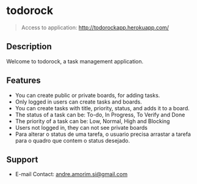 # todorock

> Access to application: http://todorockapp.herokuapp.com/

## Description
Welcome to todorock, a task management application.

## Features
* You can create public or private boards, for adding tasks.
* Only logged in users can create tasks and boards.
* You can create tasks with title, priority, status, and adds it to a board.
* The status of a task can be: To-do, In Progress, To Verify and Done
* The priority of a task can be: Low, Normal, High and Blocking
* Users not logged in, they can not see private boards
* Para alterar o status de uma tarefa, o usuario precisa arrastar a tarefa para o quadro que contem o status desejado.

## Support 
* E-mail Contact:  andre.amorim.si@gmail.com